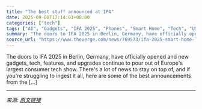 ```yaml
---
title: "The best stuff announced at IFA"
date: 2025-09-08T17:14:01+08:00
categories: ["tech"]
tags: ["AI", "Gadgets", "IFA 2025", "Phones", "Smart Home", "Tech", "USB-C", "Wearable"]
summary: "The doors to IFA 2025 in Berlin, Germany, have officially opened and new gadgets, tech, features, and upgrades continue to pour out of Europe's largest consumer tech show. There's a lot of news to sta"
source_url: "https://www.theverge.com/news/769573/ifa-2025-smart-home-lights-power-bank-robot-vacuum-ai-headphones"
---
```


The doors to IFA 2025 in Berlin, Germany, have officially opened and new gadgets, tech, features, and upgrades continue to pour out of Europe's largest consumer tech show. There's a lot of news to stay on top of, and if you're struggling to ingest it all, here are some of the best announcements from the [&#8230;]

---

*来源: [原文链接](https://www.theverge.com/news/769573/ifa-2025-smart-home-lights-power-bank-robot-vacuum-ai-headphones)*
